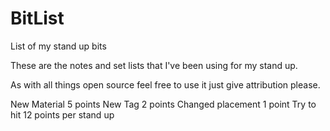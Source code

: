 # BitList
List of my stand up bits

These are the notes and set lists that I've been using for my stand up. 

As with all things open source feel free to use it just give attribution please. 

New Material      5 points
New Tag           2 points
Changed placement 1 point
Try to hit 12 points per stand up

